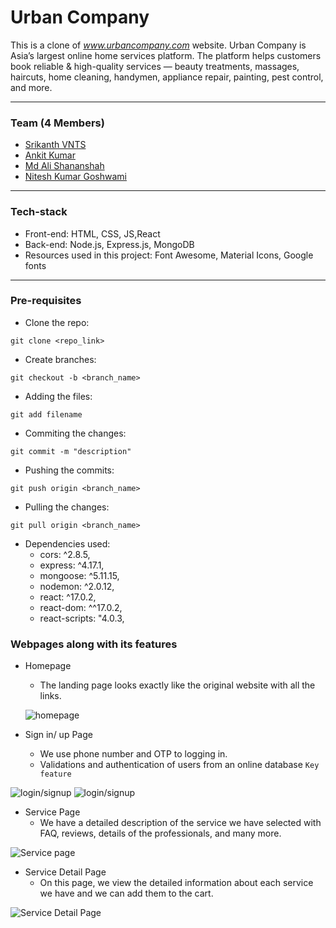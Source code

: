 # Urban Company

This is a clone of *www.urbancompany.com* website. Urban Company is Asia’s largest online home services platform. The platform helps customers book reliable & high-quality services — beauty treatments, massages, haircuts, home cleaning, handymen, appliance repair, painting, pest control, and more.

<hr/>

### Team (4 Members)

- [Srikanth VNTS](https://github.com/srikanth-vnts)
- [Ankit Kumar](https://github.com/ankitkumar3443)
- [Md Ali Shananshah](https://github.com/hello-snsa)
- [Nitesh Kumar Goshwami](https://github.com/Nitesh-Goshwami)


<hr/>

### Tech-stack

- Front-end: HTML, CSS, JS,React <br/>
- Back-end: Node.js, Express.js, MongoDB <br/>
- Resources used in this project: Font Awesome, Material Icons, Google fonts <br/>

<hr/>

### Pre-requisites

- Clone the repo: 
```
git clone <repo_link>
```

- Create branches: 
```
git checkout -b <branch_name>
```

- Adding the files: 
```
git add filename
```

- Commiting the changes: 
```
git commit -m "description"
```

- Pushing the commits: 
```
git push origin <branch_name>
```

- Pulling the changes:
```
git pull origin <branch_name>
```

- Dependencies used:
    - cors: ^2.8.5,
    - express: ^4.17.1,
    - mongoose: ^5.11.15,
    - nodemon: ^2.0.12,
    - react: ^17.0.2,
    - react-dom: ^^17.0.2,
    - react-scripts: "4.0.3,
   





### Webpages along with its features

- Homepage
  - The landing page looks exactly like the original website with all the links.

  ![homepage](https://miro.medium.com/max/2000/1*Mnjj15tawhZkZG8tatrpyw.png)
  
- Sign in/ up Page
  - We use phone number and OTP to logging in.
  - Validations and authentication of users from an online database ```Key feature```

 ![login/signup](https://miro.medium.com/max/3840/1*NTcjV-rDmFPThRqVciHDRw.png) 
 ![login/signup](https://miro.medium.com/max/3840/1*B5lacfYg9eC5mMzby5q6rg.png) 

- Service Page
  - We have a detailed description of the service we have selected with FAQ, reviews, details of the professionals, and many more.

![Service page](https://miro.medium.com/max/1400/1*BXirUlTBEk_6nhgC09LwTw.png)


- Service Detail Page
  - On this page, we view the detailed information about each service we have and we can add them to the cart.

![Service Detail Page](https://miro.medium.com/max/3840/1*PBKXm3twjTuYmbUzwpGrAA.png)
